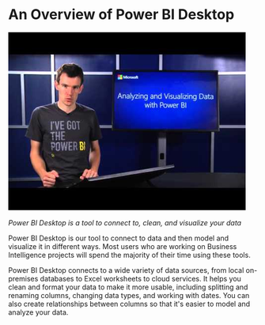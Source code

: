 <properties
   pageTitle="Overview of Power BI Desktop"
   description="Overview of Power BI Desktop"
   services="powerbi"
   documentationCenter=""
   authors="davidiseminger"
   manager="mblythe"
   editor=""
   tags=""
   featuredVideo=""/>

<tags
   ms.service="powerbi"
   ms.devlang="NA"
   ms.topic="article"
   ms.tgt_pltfrm="NA"
   ms.workload="powerbi"
   ms.date="02/17/2016"
   ms.author="v-jescoo"/>

# An Overview of Power BI Desktop

[![Overview of Power BI Desktop](./media/powerbi-learning-course1-article1/videothumb.jpg)](http://www.youtube.com/watch?v=mdy-eRev6HM)

*Power BI Desktop is a tool to connect to, clean, and visualize your data*

Power BI Desktop is our tool to connect to data and then model and visualize it in different ways. Most users who are working on Business Intelligence projects will spend the majority of their time using these tools.

Power BI Desktop connects to a wide variety of data sources, from local on-premises databases to Excel worksheets to cloud services. It helps you clean and format your data to make it more usable, including splitting and renaming columns, changing data types, and working with dates. You can also create relationships between columns so that it's easier to model and analyze your data.
